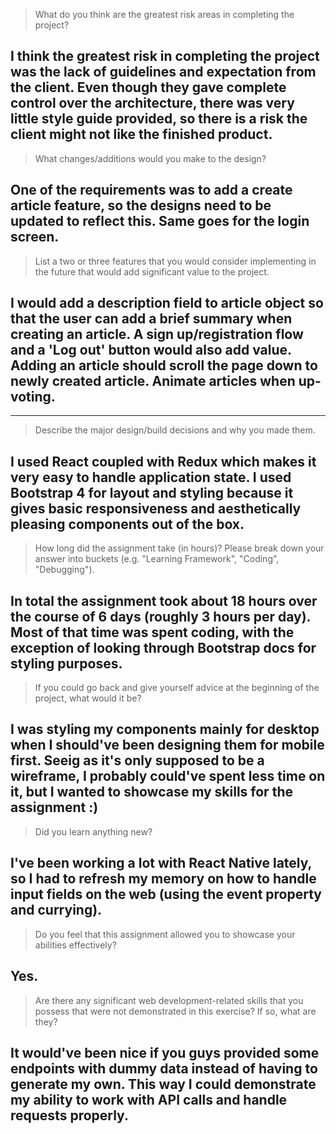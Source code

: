 > What do you think are the greatest risk areas in completing the project?

## I think the greatest risk in completing the project was the lack of guidelines and expectation from the client. Even though they gave complete control over the architecture, there was very little style guide provided, so there is a risk the client might not like the finished product.

> What changes/additions would you make to the design?

## One of the requirements was to add a create article feature, so the designs need to be updated to reflect this. Same goes for the login screen.

> List a two or three features that you would consider implementing in the future that would add significant value to the project.

## I would add a description field to article object so that the user can add a brief summary when creating an article. A sign up/registration flow and a 'Log out' button would also add value. Adding an article should scroll the page down to newly created article. Animate articles when up-voting.

---

> Describe the major design/build decisions and why you made them.

## I used React coupled with Redux which makes it very easy to handle application state. I used Bootstrap 4 for layout and styling because it gives basic responsiveness and aesthetically pleasing components out of the box.

> How long did the assignment take (in hours)? Please break down your answer into buckets (e.g. "Learning Framework", "Coding", "Debugging").

## In total the assignment took about 18 hours over the course of 6 days (roughly 3 hours per day). Most of that time was spent coding, with the exception of looking through Bootstrap docs for styling purposes.

> If you could go back and give yourself advice at the beginning of the project, what would it be?

## I was styling my components mainly for desktop when I should've been designing them for mobile first. Seeig as it's only supposed to be a wireframe, I probably could've spent less time on it, but I wanted to showcase my skills for the assignment :)

> Did you learn anything new?

## I've been working a lot with React Native lately, so I had to refresh my memory on how to handle input fields on the web (using the event property and currying).

> Do you feel that this assignment allowed you to showcase your abilities effectively?

## Yes.

> Are there any significant web development-related skills that you possess that were not demonstrated in this exercise? If so, what are they?

## It would've been nice if you guys provided some endpoints with dummy data instead of having to generate my own. This way I could demonstrate my ability to work with API calls and handle requests properly.
